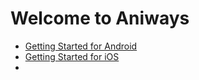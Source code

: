 # Welcome to Aniways

 - [Getting Started for Android](docs/getting-started.md)
 - [Getting Started for iOS](docs/getting-started-ios.md)
 - 

